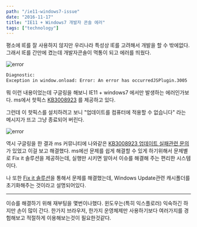 ```yaml
---
path: "/ie11-windows7-issue"
date: "2016-11-17"
title: "IE11 + Windows7 개발자 콘솔 에러"
tags: ["technology"]
---
```



평소에 IE를 잘 사용하지 않지만 우리나라 특성상 IE를 고려해서 개발을 할 수 밖에없다. 그래서 IE를 간만에 켰는데
개발자콘솔이 먹통이 되고 에러를 띄웠다.

![error](/images/2016-11-17-explore-developer-console-issue/1.png)

``` sh
Diagnostic:
Exception in window.onload: Error: An error has occurredJSPlugin.3005
```

뭐 이런 내용이었는데 구글링을 해보니 IE11 + windows7 에서만 발생하는 에러인가보다.
ms에서 핫픽스 <a href="https://www.microsoft.com/ko-kr/download/details.aspx?id=45134" target="_blank">KB3008923</a> 를 제공하고 있다.

그런데 이 핫픽스를 설치하려고 보니 "업데이트를 컴퓨터에 적용할 수 없습니다" 라는 메시지가 뜨고 그냥 종료되어 버린다.

![error](/images/2016-11-17-explore-developer-console-issue/2.png)

역시 구글링을 한 결과 ms 커뮤니티에 나와같은 <a href="https://www.microsoft.com/ko-kr/download/details.aspx?id=45134" target="_blank">KB3008923 업데이트 실패관련 문의</a>가 있었고 이걸 보고 해결했다.
ms에선 문제를 쉽게 해결할 수 있게 하기위해서 문제별로 Fix it 솔루션을 제공하는데, 실행만 시키면 알아서 이슈를 해결해 주는 편리한 시스템이다. 

나 또한 <a href="http://go.microsoft.com/?linkid=9665683" target="_blank">Fix it 솔루션</a>을 통해서 문제를 해결했는데, Windows Update관련 캐시폴더를 초기화해주는 것이라고 설명되어있다.

-----
이슈를 해결하기 위해 재부팅을 몇번이나했다. 윈도우는(특히 익스플로러) 익숙하긴 하지만 손이 많이 간다. 한가지 브라우저, 한가지 운영체제만 사용하기보다 여러가지를 경험해보고 적절하게 이용해보는것이 필요한것같다.


